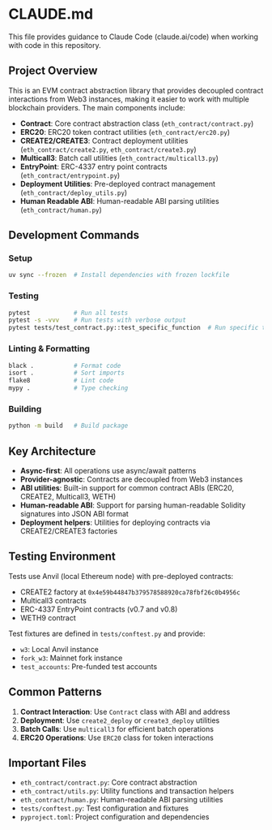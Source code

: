 # CLAUDE.md

This file provides guidance to Claude Code (claude.ai/code) when working with code in this repository.

## Project Overview

This is an EVM contract abstraction library that provides decoupled contract interactions from Web3 instances, making it easier to work with multiple blockchain providers. The main components include:

- **Contract**: Core contract abstraction class (`eth_contract/contract.py`)
- **ERC20**: ERC20 token contract utilities (`eth_contract/erc20.py`)
- **CREATE2/CREATE3**: Contract deployment utilities (`eth_contract/create2.py`, `eth_contract/create3.py`)
- **Multicall3**: Batch call utilities (`eth_contract/multicall3.py`)
- **EntryPoint**: ERC-4337 entry point contracts (`eth_contract/entrypoint.py`)
- **Deployment Utilities**: Pre-deployed contract management (`eth_contract/deploy_utils.py`)
- **Human Readable ABI**: Human-readable ABI parsing utilities (`eth_contract/human.py`)

## Development Commands

### Setup
```bash
uv sync --frozen  # Install dependencies with frozen lockfile
```

### Testing
```bash
pytest            # Run all tests
pytest -s -vvv    # Run tests with verbose output
pytest tests/test_contract.py::test_specific_function  # Run specific test
```

### Linting & Formatting
```bash
black .           # Format code
isort .           # Sort imports
flake8            # Lint code
mypy .            # Type checking
```

### Building
```bash
python -m build   # Build package
```

## Key Architecture

- **Async-first**: All operations use async/await patterns
- **Provider-agnostic**: Contracts are decoupled from Web3 instances
- **ABI utilities**: Built-in support for common contract ABIs (ERC20, CREATE2, Multicall3, WETH)
- **Human-readable ABI**: Support for parsing human-readable Solidity signatures into JSON ABI format
- **Deployment helpers**: Utilities for deploying contracts via CREATE2/CREATE3 factories

## Testing Environment

Tests use Anvil (local Ethereum node) with pre-deployed contracts:
- CREATE2 factory at `0x4e59b44847b379578588920ca78fbf26c0b4956c`
- Multicall3 contracts
- ERC-4337 EntryPoint contracts (v0.7 and v0.8)
- WETH9 contract

Test fixtures are defined in `tests/conftest.py` and provide:
- `w3`: Local Anvil instance
- `fork_w3`: Mainnet fork instance
- `test_accounts`: Pre-funded test accounts

## Common Patterns

1. **Contract Interaction**: Use `Contract` class with ABI and address
2. **Deployment**: Use `create2_deploy` or `create3_deploy` utilities
3. **Batch Calls**: Use `multicall3` for efficient batch operations
4. **ERC20 Operations**: Use `ERC20` class for token interactions

## Important Files

- `eth_contract/contract.py`: Core contract abstraction
- `eth_contract/utils.py`: Utility functions and transaction helpers
- `eth_contract/human.py`: Human-readable ABI parsing utilities
- `tests/conftest.py`: Test configuration and fixtures
- `pyproject.toml`: Project configuration and dependencies
